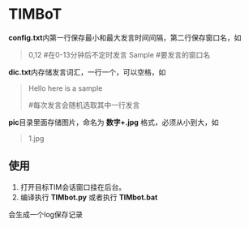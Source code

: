 # TIMBoT

**config.txt**内第一行保存最小和最大发言时间间隔，第二行保存窗口名，如

> 0,12 #在0-13分钟后不定时发言
>Sample #要发言的窗口名

**dic.txt**内存储发言词汇，一行一个，可以空格，如

> Hello
> here
> is
> a
> sample
>
> #每次发言会随机选取其中一行发言

**pic**目录里面存储图片，命名为 **数字+.jpg** 格式，必须从小到大，如

> 1.jpg

## 使用

1. 打开目标TIM会话窗口挂在后台。
3. 编译执行 **TIMbot.py** 或者执行 **TIMbot.bat**

会生成一个log保存记录
